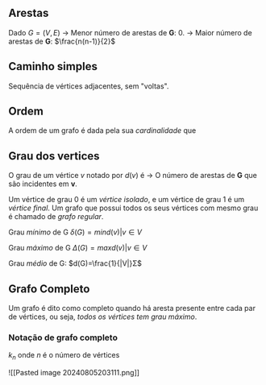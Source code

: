 ## Arestas
Dado $G=(V,E)$
-> Menor número de arestas de **G**: 0.
-> Maior número de arestas de **G**: $\frac{n(n-1)}{2}$

## Caminho simples
Sequência de vértices adjacentes, sem "voltas".

## Ordem
A ordem de um grafo é dada pela sua *cardinalidade* que

## Grau dos vertices
O grau de um vértice $v$ notado por $d(v)$ é
-> O número de arestas de **G** que são incidentes em **v**.

Um vértice de grau 0 é um *vértice isolado*, e um vértice de grau 1 é um *vértice final*.
Um grafo que possui todos os seus vértices com mesmo grau é chamado de *grafo regular*.

Grau *mínimo* de G
$δ(G) = min{d(v) | v ∈ V}$

Grau *máximo* de G
$Δ(G) = max{d(v) | v ∈ V}$

Grau *médio* de G:
$d(G)=\frac{1}{|V|}Σ$ 

## Grafo Completo
Um grafo é dito como completo quando há aresta presente entre cada par de vértices, ou seja, *todos os vértices tem grau máximo*.

### Notação de grafo completo
$k_{n}$ onde $n$ é o número de vértices

![[Pasted image 20240805203111.png]]


